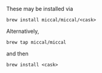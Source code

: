 These may be installed via

`brew install miccal/miccal/<cask>`

Alternatively,

`brew tap miccal/miccal`

and then

`brew install <cask>`
